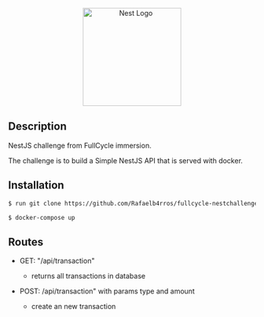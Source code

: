 <p align="center">
  <a href="http://nestjs.com/" target="blank"><img src="https://nestjs.com/img/logo-small.svg" width="200" alt="Nest Logo" /></a>
</p>

## Description

NestJS challenge from FullCycle immersion.

The challenge is to build a Simple NestJS API that is served with docker.

## Installation

```bash
$ run git clone https://github.com/Rafaelb4rros/fullcycle-nestchallenge.git

$ docker-compose up
```

## Routes

- GET: "/api/transaction"
  - returns all transactions in database
  
- POST: /api/transaction" with params type and amount
  - create an new transaction
